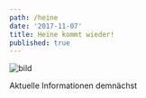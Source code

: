 ```yaml
---
path: /heine
date: '2017-11-07'
title: Heine kommt wieder! 
published: true
---
```


![bild](/ufer-paddel.jpg)

Aktuelle Informationen demnächst



   




